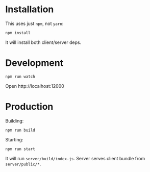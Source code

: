 # Installation

This uses just `npm`, not `yarn`:

```
npm install
```

It will install both client/server deps.

# Development

```
npm run watch
```

Open http://localhost:12000

# Production

Building:

```
npm run build
```

Starting:

```
npm run start
```

It will run `server/build/index.js`. Server serves client bundle from `server/public/*`.
